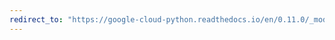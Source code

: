 ```yaml
---
redirect_to: "https://google-cloud-python.readthedocs.io/en/0.11.0/_modules/gcloud/datastore/batch.html"
---
```

